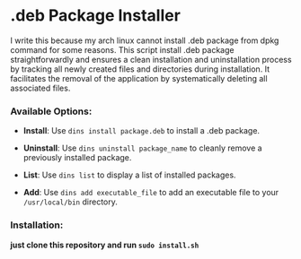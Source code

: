 # .deb Package Installer

I write this because my arch linux cannot install .deb package from dpkg command for some reasons. This script install .deb package straightforwardly and ensures a clean installation and uninstallation process by tracking all newly created files and directories during installation. It facilitates the removal of the application by systematically deleting all associated files.

### Available Options:

- **Install**: Use `dins install package.deb` to install a .deb package.

- **Uninstall**: Use `dins uninstall package_name` to cleanly remove a previously installed package.

- **List**: Use `dins list` to display a list of installed packages.

- **Add**: Use `dins add executable_file` to add an executable file to your `/usr/local/bin` directory.



### Installation:

**just clone this repository and run `sudo install.sh`**

